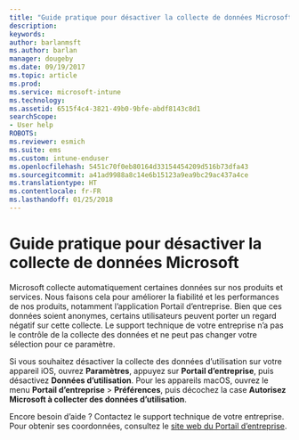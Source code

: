 ```yaml
---
title: "Guide pratique pour désactiver la collecte de données Microsoft pour les appareils iOS | Microsoft Docs"
description: 
keywords: 
author: barlanmsft
ms.author: barlan
manager: dougeby
ms.date: 09/19/2017
ms.topic: article
ms.prod: 
ms.service: microsoft-intune
ms.technology: 
ms.assetid: 6515f4c4-3821-49b0-9bfe-abdf8143c8d1
searchScope:
- User help
ROBOTS: 
ms.reviewer: esmich
ms.suite: ems
ms.custom: intune-enduser
ms.openlocfilehash: 5451c70f0eb80164d33154454209d516b73dfa43
ms.sourcegitcommit: a41ad9988a8c14e6b15123a9ea9bc29ac437a4ce
ms.translationtype: HT
ms.contentlocale: fr-FR
ms.lasthandoff: 01/25/2018
---
```

# <a name="how-to-turn-off-microsoft-data-collection"></a>Guide pratique pour désactiver la collecte de données Microsoft

Microsoft collecte automatiquement certaines données sur nos produits et services. Nous faisons cela pour améliorer la fiabilité et les performances de nos produits, notamment l’application Portail d’entreprise. Bien que ces données soient anonymes, certains utilisateurs peuvent porter un regard négatif sur cette collecte. Le support technique de votre entreprise n’a pas le contrôle de la collecte des données et ne peut pas changer votre sélection pour ce paramètre.

Si vous souhaitez désactiver la collecte des données d’utilisation sur votre appareil iOS, ouvrez **Paramètres**, appuyez sur **Portail d’entreprise**, puis désactivez **Données d’utilisation**. Pour les appareils macOS, ouvrez le menu **Portail d’entreprise** > **Préférences**, puis décochez la case **Autorisez Microsoft à collecter des données d’utilisation**.

Encore besoin d’aide ? Contactez le support technique de votre entreprise. Pour obtenir ses coordonnées, consultez le [site web du Portail d’entreprise](https://portal.manage.microsoft.com#HelpDeskDialog).
